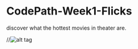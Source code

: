 # CodePath-Week1-Flicks
discover what the hottest movies in theater are.


//![alt tag](https://raw.github.com/jordanrw/CodePath-iOS-Pre-work-Tip-Calculator/master/walkthrough.gif)